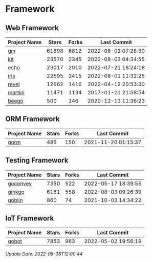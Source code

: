 # Framework

## Web Framework
| Project Name | Stars | Forks | Last Commit |
| ------------ | ----- | ----- | ----------- |
| [gin](https://github.com/gin-gonic/gin) | 61698 | 6812 | 2022-08-02 07:28:30 |
| [kit](https://github.com/go-kit/kit) | 23570 | 2345 | 2022-08-03 04:34:55 |
| [echo](https://github.com/labstack/echo) | 23017 | 2010 | 2022-07-21 18:24:18 |
| [iris](https://github.com/kataras/iris) | 22695 | 2415 | 2022-08-01 11:32:25 |
| [revel](https://github.com/revel/revel) | 12662 | 1416 | 2022-04-12 20:53:30 |
| [martini](https://github.com/go-martini/martini) | 11471 | 1134 | 2017-01-21 21:58:54 |
| [beego](https://github.com/astaxie/beego) | 500 | 146 | 2020-12-13 11:36:23 |

## ORM Framework
| Project Name | Stars | Forks | Last Commit |
| ------------ | ----- | ----- | ----------- |
| [gorm](https://github.com/jinzhu/gorm) | 485 | 150 | 2021-11-20 01:15:37 |

## Testing Framework
| Project Name | Stars | Forks | Last Commit |
| ------------ | ----- | ----- | ----------- |
| [goconvey](https://github.com/smartystreets/goconvey) | 7350 | 522 | 2022-05-17 18:39:55 |
| [ginkgo](https://github.com/onsi/ginkgo) | 6161 | 558 | 2022-08-03 09:26:39 |
| [goblin](https://github.com/franela/goblin) | 860 | 74 | 2021-10-03 14:34:22 |

## IoT Framework
| Project Name | Stars | Forks | Last Commit |
| ------------ | ----- | ----- | ----------- |
| [gobot](https://github.com/hybridgroup/gobot) | 7853 | 963 | 2022-05-02 19:56:19 |

*Update Date: 2022-08-06T12:00:44*